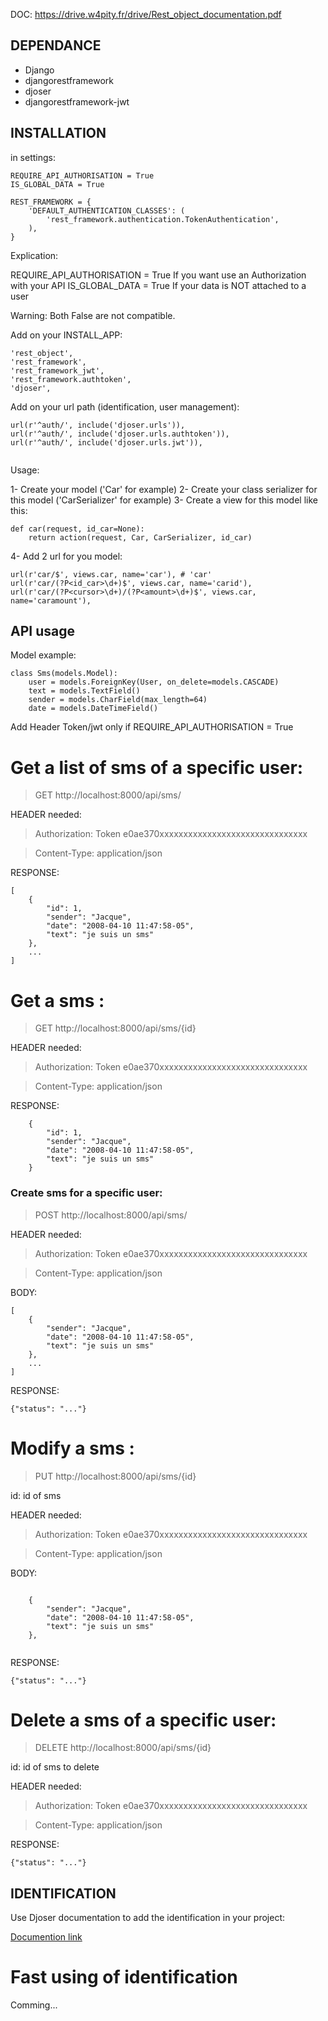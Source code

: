 DOC: https://drive.w4pity.fr/drive/Rest_object_documentation.pdf

## DEPENDANCE

- Django
- djangorestframework
- djoser
- djangorestframework-jwt


## INSTALLATION

in settings:

```
REQUIRE_API_AUTHORISATION = True
IS_GLOBAL_DATA = True

REST_FRAMEWORK = {
    'DEFAULT_AUTHENTICATION_CLASSES': (
        'rest_framework.authentication.TokenAuthentication',
    ),
}
```
Explication:

REQUIRE_API_AUTHORISATION = True If you want use an Authorization with your API
IS_GLOBAL_DATA = True If your data is NOT attached to a user

Warning: Both False are not compatible.


Add on your INSTALL_APP:

```
'rest_object',
'rest_framework',
'rest_framework_jwt',
'rest_framework.authtoken',
'djoser',
```

Add on your url path (identification, user management):

```    
url(r'^auth/', include('djoser.urls')),
url(r'^auth/', include('djoser.urls.authtoken')),
url(r'^auth/', include('djoser.urls.jwt')),
    
```



Usage:

1- Create your model ('Car' for example)
2- Create your class serializer for this model ('CarSerializer' for example)
3- Create a view for this model like this:
```
def car(request, id_car=None):
    return action(request, Car, CarSerializer, id_car)

```
4- Add 2 url for you model:
```
url(r'car/$', views.car, name='car'), # 'car' 
url(r'car/(?P<id_car>\d+)$', views.car, name='carid'),
url(r'car/(?P<cursor>\d+)/(?P<amount>\d+)$', views.car, name='caramount'),
```

## API usage

Model example:

```
class Sms(models.Model):
    user = models.ForeignKey(User, on_delete=models.CASCADE)
    text = models.TextField()
    sender = models.CharField(max_length=64)
    date = models.DateTimeField()
```

Add Header Token/jwt only if REQUIRE_API_AUTHORISATION = True


# Get a list of sms of a specific user:

> GET http://localhost:8000/api/sms/

HEADER needed: 

> Authorization: Token e0ae370xxxxxxxxxxxxxxxxxxxxxxxxxxxxxxx

> Content-Type: application/json


RESPONSE:

```
[
	{
	    "id": 1,
		"sender": "Jacque",
		"date": "2008-04-10 11:47:58-05",
		"text": "je suis un sms"
	},
	...
]
```

# Get a sms :

> GET http://localhost:8000/api/sms/{id}

HEADER needed: 

> Authorization: Token e0ae370xxxxxxxxxxxxxxxxxxxxxxxxxxxxxxx

> Content-Type: application/json

RESPONSE:

```
	{
	    "id": 1,
		"sender": "Jacque",
		"date": "2008-04-10 11:47:58-05",
		"text": "je suis un sms"
	}
```


### Create sms for a specific user:

> POST http://localhost:8000/api/sms/

HEADER needed: 

> Authorization: Token e0ae370xxxxxxxxxxxxxxxxxxxxxxxxxxxxxxx

> Content-Type: application/json


BODY:

```
[
	{
		"sender": "Jacque",
		"date": "2008-04-10 11:47:58-05",
		"text": "je suis un sms"
	},
	...
]
```

RESPONSE:
```
{"status": "..."}
```

# Modify a sms :

> PUT http://localhost:8000/api/sms/{id}

id: id of sms

HEADER needed: 

> Authorization: Token e0ae370xxxxxxxxxxxxxxxxxxxxxxxxxxxxxxx

> Content-Type: application/json

BODY:

```

	{
		"sender": "Jacque",
		"date": "2008-04-10 11:47:58-05",
		"text": "je suis un sms"
	},
	

```

RESPONSE:

```
{"status": "..."}
```

# Delete a sms of a specific user:

> DELETE http://localhost:8000/api/sms/{id}

id: id of sms to delete

HEADER needed: 

> Authorization: Token e0ae370xxxxxxxxxxxxxxxxxxxxxxxxxxxxxxx

> Content-Type: application/json


RESPONSE:

```
{"status": "..."}
```

## IDENTIFICATION

Use Djoser documentation to add the identification in your project:

[Documention link](https://djoser.readthedocs.io/en/stable/)

# Fast using of identification

Comming...


